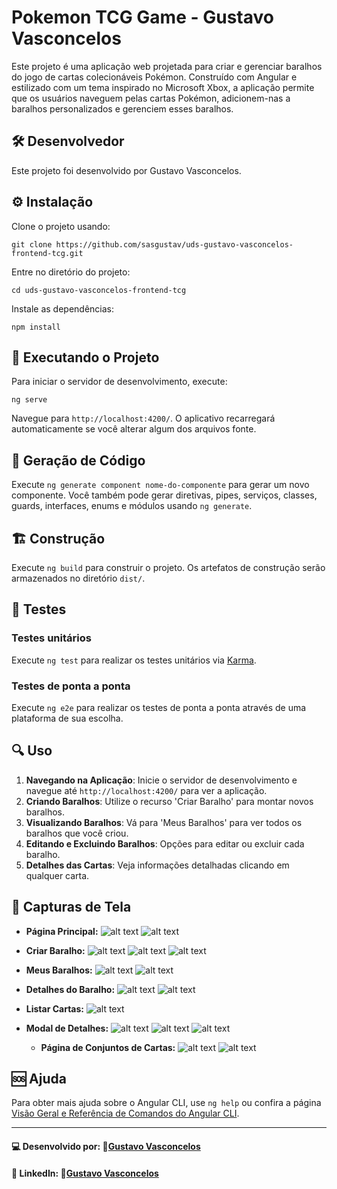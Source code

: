 # Pokemon TCG Game - Gustavo Vasconcelos

Este projeto é uma aplicação web projetada para criar e gerenciar baralhos do jogo de cartas colecionáveis Pokémon. Construído com Angular e estilizado com um tema inspirado no Microsoft Xbox, a aplicação permite que os usuários naveguem pelas cartas Pokémon, adicionem-nas a baralhos personalizados e gerenciem esses baralhos.

## 🛠️ Desenvolvedor

Este projeto foi desenvolvido por Gustavo Vasconcelos.

## ⚙️ Instalação

Clone o projeto usando:
```
git clone https://github.com/sasgustav/uds-gustavo-vasconcelos-frontend-tcg.git
```
Entre no diretório do projeto:
```
cd uds-gustavo-vasconcelos-frontend-tcg
```
Instale as dependências:
```
npm install
```

## 🚀 Executando o Projeto

Para iniciar o servidor de desenvolvimento, execute:
```
ng serve
```
Navegue para `http://localhost:4200/`. O aplicativo recarregará automaticamente se você alterar algum dos arquivos fonte.

## 🧩 Geração de Código

Execute `ng generate component nome-do-componente` para gerar um novo componente. Você também pode gerar diretivas, pipes, serviços, classes, guards, interfaces, enums e módulos usando `ng generate`.

## 🏗️ Construção

Execute `ng build` para construir o projeto. Os artefatos de construção serão armazenados no diretório `dist/`.

## 🧪 Testes

### Testes unitários

Execute `ng test` para realizar os testes unitários via [Karma](https://karma-runner.github.io).

### Testes de ponta a ponta

Execute `ng e2e` para realizar os testes de ponta a ponta através de uma plataforma de sua escolha.

## 🔍 Uso

1. **Navegando na Aplicação**: Inicie o servidor de desenvolvimento e navegue até `http://localhost:4200/` para ver a aplicação.
2. **Criando Baralhos**: Utilize o recurso 'Criar Baralho' para montar novos baralhos.
3. **Visualizando Baralhos**: Vá para 'Meus Baralhos' para ver todos os baralhos que você criou.
4. **Editando e Excluindo Baralhos**: Opções para editar ou excluir cada baralho.
5. **Detalhes das Cartas**: Veja informações detalhadas clicando em qualquer carta.

## 📸 Capturas de Tela

- **Página Principal:** 
  ![alt text](image.png)
  ![alt text](image-13.png)
  
- **Criar Baralho:**
  ![alt text](image-5.png) 
  ![alt text](image-1.png)
  ![alt text](image-3.png)

- **Meus Baralhos:** 
  ![alt text](image-2.png)
  ![alt text](image-14.png)

- **Detalhes do Baralho:**
  ![alt text](image-4.png)
  ![alt text](image-6.png)

- **Listar Cartas:**
  ![alt text](image-7.png)

- **Modal de Detalhes:**
  ![alt text](image-8.png)
  ![alt text](image-9.png)
  ![alt text](image-12.png)

  - **Página de Conjuntos de Cartas:**
  ![alt text](image-10.png)
  ![alt text](image-11.png)

## 🆘 Ajuda

Para obter mais ajuda sobre o Angular CLI, use `ng help` ou confira a página [Visão Geral e Referência de Comandos do Angular CLI](https://angular.io/cli).

---

#### 💻 Desenvolvido por: 🐙[Gustavo Vasconcelos](https://github.com/sasgustav)
#### 👤 LinkedIn: 🔗[Gustavo Vasconcelos](https://www.linkedin.com/in/gustavo-vasconcelos-software-engineer/)